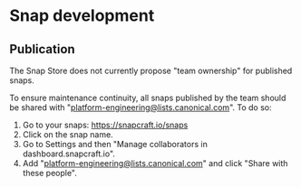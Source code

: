 # Snap development

## Publication

The Snap Store does not currently propose "team ownership" for published snaps.

To ensure maintenance continuity, all snaps published by the team should be
shared with "platform-engineering@lists.canonical.com". To do so:

1. Go to your snaps: https://snapcraft.io/snaps
2. Click on the snap name.
3. Go to Settings and then "Manage collaborators in dashboard.snapcraft.io".
4. Add "platform-engineering@lists.canonical.com" and click "Share with these people".
